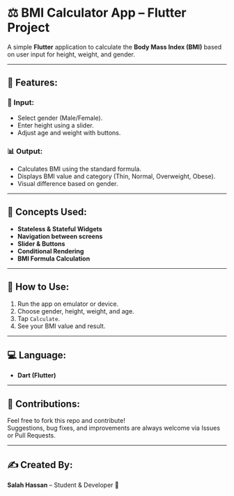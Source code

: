 # ⚖️ BMI Calculator App – Flutter Project

A simple **Flutter** application to calculate the **Body Mass Index (BMI)** based on user input for height, weight, and gender.

---

## 🌟 Features:

### 📏 Input:
- Select gender (Male/Female).
- Enter height using a slider.
- Adjust age and weight with buttons.

### 📊 Output:
- Calculates BMI using the standard formula.
- Displays BMI value and category (Thin, Normal, Overweight, Obese).
- Visual difference based on gender.

---

## 🧠 Concepts Used:
- **Stateless & Stateful Widgets**
- **Navigation between screens**
- **Slider & Buttons**
- **Conditional Rendering**
- **BMI Formula Calculation**

---

## 🔧 How to Use:
1. Run the app on emulator or device.
2. Choose gender, height, weight, and age.
3. Tap `Calculate`.
4. See your BMI value and result.

---

## 💻 Language:
- **Dart (Flutter)**

---

## 🤝 Contributions:
Feel free to fork this repo and contribute!  
Suggestions, bug fixes, and improvements are always welcome via Issues or Pull Requests.

---

## ✍️ Created By:
**Salah Hassan** – Student & Developer 🚀

